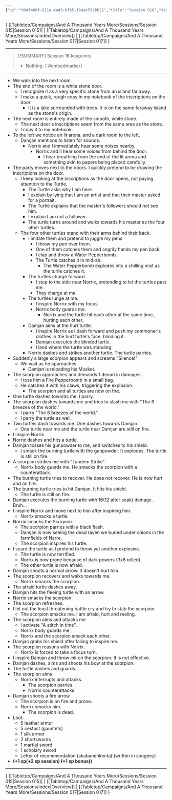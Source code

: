 ```yaml
---
{"id":"b94f408f-921e-4a43-bf65-f2aac592bb22","title":"Session 016","description":"Session 16","publish":true,"date_created":"Sunday, March 17th 2024, 1:49:18 pm","date_modified":"Friday, April 26th 2024, 11:23:02 pm","editing_lock":false,"live_preview":true,"cssclasses":["mado-heading"],"PassFrontmatter":true}
---
```



{ [[Tabletop/Campaigns/And A Thousand Years More/Sessions/Session 015\|Session 015]] | [[Tabletop/Campaigns/And A Thousand Years More/Sessions/index\|Overview]] | [[Tabletop/Campaigns/And A Thousand Years More/Sessions/Session 017\|Session 017]] }

---

> [!SUMMARY] Session 16 keypoints
> - Nothing.
{ #embedmarker}


---

- We walk into the next room.
- The end of the room is a white stone door.
	- I recognize it as a very specific stone from an island far away.
	- I make a quick, rough copy in my notebook of the inscriptions on the door
		- It is a lake surrounded with trees. It is on the same faraway island as the stone's origin.
- The next room is entirely made of the smooth, white stone.
	- The next door's inscriptions seem from the same area as the stone.
	- I copy it to my notebook.
- To the left we notice an lit arena, and a dark room to the left.
	- Damjan mentions to listen for sounds.
		- Norrix and I immediately hear some noises nearby.
			- Norrix and II hear some voices from behind the door.
				- I hear breathing from the end of the lit arena and something akin to papers being placed carefully.
- The party moves next to the doors. I quickly pretend to be drawing the inscriptions on the door.
	- I keep looking at the inscriptions as the door opens, not paying attention to the Turtle.
		- The Turtle asks why I am here.
		- I explain by lying that I am an artist and that their master asked for a portrait.
		- The Turtle explains that the master's followers should not see him.
		- I explain I am not a follower.
		- The turtle turns around and walks towards his master as the four other turtles.
	- The four other turtles stand with their arms behind their back.
		- I imitate them and pretend to juggle my pens
			- I throw my pen over them.
			- One of them catches them and angrily hands my pen back.
			- I clap and throw a Water Pepperbomb.
			- The Turtle catches it in mid-air.
				- The Water Pepperbomb explodes into a chilling mist as the turlle catches it.
		- The turtles charge forward.
			- I step to the side near Norrix, pretending to let the turtles past me.
			- They charge at me.
		- The turtles lunge at me.
			- I inspire Norrix with my focus.
			- Norrix body guards me.
				- Norrix and the turtle hit each other at the same time, hurting each other.
		- Damjan aims at the hurt turtle.
			- I inspire Norrix as I dash forward and push my commoner's clothes in the hurt turtle's face, blinding it.
			- Damjan executes the blinded turtle.
			- I land where the turtle was standing.
		- Norrix dashes and strikes another turtle. The turtle parries.
- Suddenly a large scorpion appears and screams "Silence!"
	- We wait as he approaches.
		- Damjan is reloading his Musket.
- The scorpion approaches and demands 1 denari in damages.
	- I toss him a Fire Pepperbomb in a small bag.
	- He catches it with his claws, triggering the explosion.
		- The scorpion and all turtles are now on fire.
- One turtle dashes towards me. I parry.
- The scorpion dashes towards me and tries to slash me with "The 8 breezes of the world."
	- I parry "The 8 breezes of the world."
	- I parry the turtle as well.
- Two turtles dash towards me. One dashes towards Damjan.
	- One turtle near me and the turtle near Damjan are still on fire.
- I inspire Norrix.
- Norrix dashes and hits a turtle.
- Damjan tosses his gunpowder to me, and switches to his shield.
	- I smack the burning turtle with the gunpowder. It explodes. The turtle is still on fire.
- A scorpion strikes me with "Tandem Strike".
	- Norrix body guards me. He smacks the scorpion with a counterattack.
- The burning turtle tries to recover. He does not recover. He is now hurt and on fire.
- The burning turtle tries to hit Damjan. It hits his shield.
	- The turtle is still on fire.
- Damjan executes the burning turtle with 16(12 after soak) damage. Bruh…
- I inspire Norrix and move next to him after inspiring him.
	- Norrix smacks a turtle.
- Norrix smacks the Scorpion.
	- The scorpion parries with a black flash.
	- Damjan is now seeing the dead raven we buried under onions in the farmfields of Narre.
	- The scorpion inspires his turtle.
- I scare the turtle as I pretend to throw yet another explosive.
	- The turtle is now terrified.
	- Norrix is now prone because of dark powers (3x6 rolled)
	- The other turtle is now afraid.
- Damjan shoots a normal arrow. It doesn't hurt him.
- The scorpion recovers and walks towards me.
	- Norrix smacks the scorpion.
- The afraid turtle dashes away.
- Damjan hits the fleeing turtle with an arrow.
- Norrix smacks the scorpion.
- The scorpion refreshes.
- I let out the least threatening battle cry and try to stab the scorpion.
	- The scorpion smacks me. I am afraid, hurt and reeling.
- The scorpion aims and attacks me.
	- I activate "A stitch in time".
	- Norrix body guards me.
	- Norrix and the scorpion smack each other.
- Damjan grabs his shield after failing to inspire me.
- The scorpion reasons with Norrix.
	- Norrix is forced to take a focus turn.
- I inspire Damjan and throw ink on the scorpion. It is not effective.
- Damjan dashes, aims and shoots his bow at the scorpion.
- The turtle dashes and guards.
- The scorpion aims
	- Norrix interrupts and attacks.
		- The scorpion parries.
		- Norrix counterattacks
- Damjan shoots a fire arrow.
	- The scorpion is on fire and prone.
	- Norrix smacks him.
		- The scorpion is dead.
- Loot:
	- 5 leather armor
	- 5 cestust (gauntets)
	- 1 silk armor
	- 2 shortswords
	- 1 martial sword
	- 1 scholary sword
	- Letter of recommendation (akabanehkenta) (written in songeez)
- **(+1 xp(+2 xp session) (+1 xp bonus))**

---

{ [[Tabletop/Campaigns/And A Thousand Years More/Sessions/Session 015\|Session 015]] | [[Tabletop/Campaigns/And A Thousand Years More/Sessions/index\|Overview]] | [[Tabletop/Campaigns/And A Thousand Years More/Sessions/Session 017\|Session 017]] }
